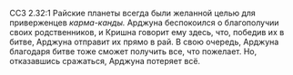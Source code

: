 ССЗ 2.32:1	Райские планеты всегда были желанной целью для приверженцев _карма-канды._ Арджуна беспокоился о благополучии своих родственников, и Кришна говорит ему здесь, что, победив их в битве, Арджуна отправит их прямо в рай. В свою очередь, Арджуна благодаря битве тоже сможет получить все, что пожелает. Но, отказавшись сражаться, Арджуна потеряет всё.